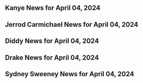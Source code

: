 ## Kanye News for April 04, 2024



## Jerrod Carmichael News for April 04, 2024



## Diddy News for April 04, 2024



## Drake News for April 04, 2024



## Sydney Sweeney News for April 04, 2024



